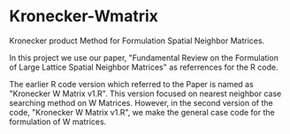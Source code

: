 # Kronecker-Wmatrix
Kronecker product Method for Formulation Spatial Neighbor Matrices.

In this project we use our paper, "Fundamental Review on the Formulation of Large Lattice Spatial Neighbor Matrices" as referrences
for the R code.

The earlier R code version which referred to the Paper is named as "Kronecker W Matrix v1.R". This version focused on nearest neighbor
case searching method on W Matrices. However, in the second version of the code, "Kronecker W Matrix v1.R", we make the general case
code for the formulation of W matrices.
